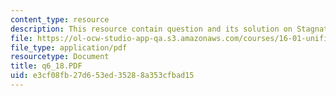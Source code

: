 ```yaml
---
content_type: resource
description: This resource contain question and its solution on Stagnation Quantities.
file: https://ol-ocw-studio-app-qa.s3.amazonaws.com/courses/16-01-unified-engineering-i-ii-iii-iv-fall-2005-spring-2006/e3cf08fb27d653ed35288a353cfbad15_q6_18.PDF
file_type: application/pdf
resourcetype: Document
title: q6_18.PDF
uid: e3cf08fb-27d6-53ed-3528-8a353cfbad15
---
```

